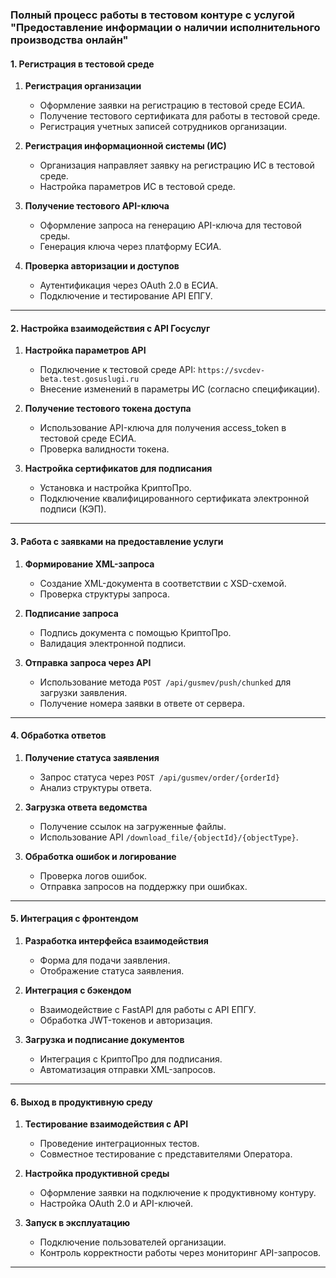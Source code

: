 ### Полный процесс работы в тестовом контуре с услугой "Предоставление информации о наличии исполнительного производства онлайн"

#### 1. **Регистрация в тестовой среде**

1.  **Регистрация организации**

    - Оформление заявки на регистрацию в тестовой среде ЕСИА.
    - Получение тестового сертификата для работы в тестовой среде.
    - Регистрация учетных записей сотрудников организации.

2.  **Регистрация информационной системы (ИС)**

    - Организация направляет заявку на регистрацию ИС в тестовой среде.
    - Настройка параметров ИС в тестовой среде.

3.  **Получение тестового API-ключа**

    - Оформление запроса на генерацию API-ключа для тестовой среды.
    - Генерация ключа через платформу ЕСИА.

4.  **Проверка авторизации и доступов**
    - Аутентификация через OAuth 2.0 в ЕСИА.
    - Подключение и тестирование API ЕПГУ.

---

#### 2. **Настройка взаимодействия с API Госуслуг**

1.  **Настройка параметров API**

    - Подключение к тестовой среде API: `https://svcdev-beta.test.gosuslugi.ru`
    - Внесение изменений в параметры ИС (согласно спецификации).

2.  **Получение тестового токена доступа**

    - Использование API-ключа для получения access_token в тестовой среде ЕСИА.
    - Проверка валидности токена.

3.  **Настройка сертификатов для подписания**
    - Установка и настройка КриптоПро.
    - Подключение квалифицированного сертификата электронной подписи (КЭП).

---

#### 3. **Работа с заявками на предоставление услуги**

1.  **Формирование XML-запроса**

    - Создание XML-документа в соответствии с XSD-схемой.
    - Проверка структуры запроса.

2.  **Подписание запроса**

    - Подпись документа с помощью КриптоПро.
    - Валидация электронной подписи.

3.  **Отправка запроса через API**
    - Использование метода `POST /api/gusmev/push/chunked` для загрузки заявления.
    - Получение номера заявки в ответе от сервера.

---

#### 4. **Обработка ответов**

1.  **Получение статуса заявления**

    - Запрос статуса через `POST /api/gusmev/order/{orderId}`
    - Анализ структуры ответа.

2.  **Загрузка ответа ведомства**

    - Получение ссылок на загруженные файлы.
    - Использование API `/download_file/{objectId}/{objectType}`.

3.  **Обработка ошибок и логирование**
    - Проверка логов ошибок.
    - Отправка запросов на поддержку при ошибках.

---

#### 5. **Интеграция с фронтендом**

1.  **Разработка интерфейса взаимодействия**

    - Форма для подачи заявления.
    - Отображение статуса заявления.

2.  **Интеграция с бэкендом**

    - Взаимодействие с FastAPI для работы с API ЕПГУ.
    - Обработка JWT-токенов и авторизация.

3.  **Загрузка и подписание документов**
    - Интеграция с КриптоПро для подписания.
    - Автоматизация отправки XML-запросов.

---

#### 6. **Выход в продуктивную среду**

1.  **Тестирование взаимодействия с API**

    - Проведение интеграционных тестов.
    - Совместное тестирование с представителями Оператора.

2.  **Настройка продуктивной среды**

    - Оформление заявки на подключение к продуктивному контуру.
    - Настройка OAuth 2.0 и API-ключей.

3.  **Запуск в эксплуатацию**
    - Подключение пользователей организации.
    - Контроль корректности работы через мониторинг API-запросов.

---
